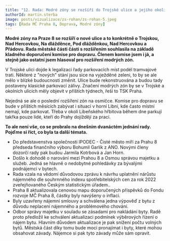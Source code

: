 ```yaml
---
title: "12. Rada: Modré zóny se rozšíří do Trojské ulice a jejího okolí" 
authorId: martin.sterba
image: posts/vizualizace/zs-rohan/zs-rohan-5.jpeg
tags: [Rada MČ Praha 8, Doprava, Modré zóny]
---
```


**Modré zóny na Praze 8 se rozšíří o nové ulice a to konkrétně o Trojskou, Nad Hercovkou, Na dlážděnce, Pod dlážděnkou, Nad Hercovkou a Přádovu. Rada městské části části s rozšířením souhlasila na základě kladného doporučení komise pro dopravu. Členem komise jsem i já, a stejně jako ostatní jsem hlasoval pro rozšíření modrých zón.**

V Trojské ulici dojde k legalizaci řady parkovacích míst podél tramvajové trati. Některé z "nových" stání jsou sice na vyježděné zeleni, to by se ale mělo v blízké budoucnosti změnit. Ulice bude rekonstruována a budou tady postaveny klasické parkovací zálivy. Značení modrých zón by se v Trojské a okolních ulicích měly objevit v příštích týdnech, řeší to TSK Praha. 

Nejedná se ale o poslední rozšíření zón na osmičce. Komise pro dopravu se bude v příštích měsících zabývat i situací v horní Libni, kde často místní nemají, kde parkovat. Třeba v okolí Libeňského hřbitova během dne parkují takřka pouze lidé, kteří do Prahy dojíždějí za prací.

**To ale není vše, co se probralo na dnešním dvanáctém jednání rady. Pojďme si říct, co byla ta další témata.**

- Do představenstva společnosti IPODEC - Čisté město míří za Prahu 8 předseda finančního výboru Bohumil Garlík z ANO. Novými členy dozorčí rady pak budou Jarmila Kotrbová a Jan Horn.
- Došlo k dohodě o narování mezi Prahou 8 a Osmou správou majetku a služeb. Jedná se hlavně o nedobytné pohledávky za bývalými podnájemci v bytech. 
- Rada vzala na vědomí důvodovou zprávu k návrhu uplatnění nárůstu nájemného dle souhrnného indexu spotřebitelských cen za rok 2022 zveřejňovaného Českým statistickým úřadem..
- Praha 8 aktualizovala cenovou mapu doporučených příspěvků do Fondu rozvoje MČ Praha 8, částky byly navýšeny o inflaci. 
- Byly uzavřeny nájemní smlouvy a schválena jedna výpověď z bytu z důvodu neplacení nájemného a problémového chování. 
- Odbor správy majetku v souladu se zásadami pro nakládání byty. Radě proto předložil ke schválení aktualizaci podmínek výběrových řízení o nájem bytu. Hlavním důvodem aktualizace je pak snížení počtu volných bytů. Městská část díky tomu bude moci pronajímat i byty, které mohou obsahovat závady. Nájemce si pak tyto závady může sám opravit.
